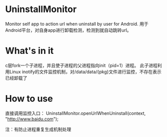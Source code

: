 # UninstallMonitor
Monitor self app to action url when uninstall by user for Android.
用于Android平台，对自身app进行卸载检测，检测到就自动跳转url。

# What's in it
c层fork一个子进程，并且使子进程的父进程指向init（pid=1）进程。
此子进程利用Linux inotify的文件监控机制，对/data/data/{pkg}文件进行监控，不存在表示已经卸载了

# How to use
直接调用监控入口：
UninstallMonitor.openUrlWhenUninstall(context, "http://www.baidu.com");

注：有防止进程重复生成机制处理
